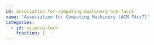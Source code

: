 ```yaml
---
id: association-for-computing-machinery-acm-facct
name: 'Association for Computing Machinery (ACM FAccT)'
categories:
  - id: science-tech
    fraction: 1
---
```

